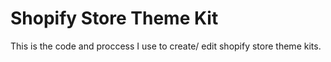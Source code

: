 # Shopify Store Theme Kit 

This is the code and proccess I use to create/ edit shopify store theme kits.
